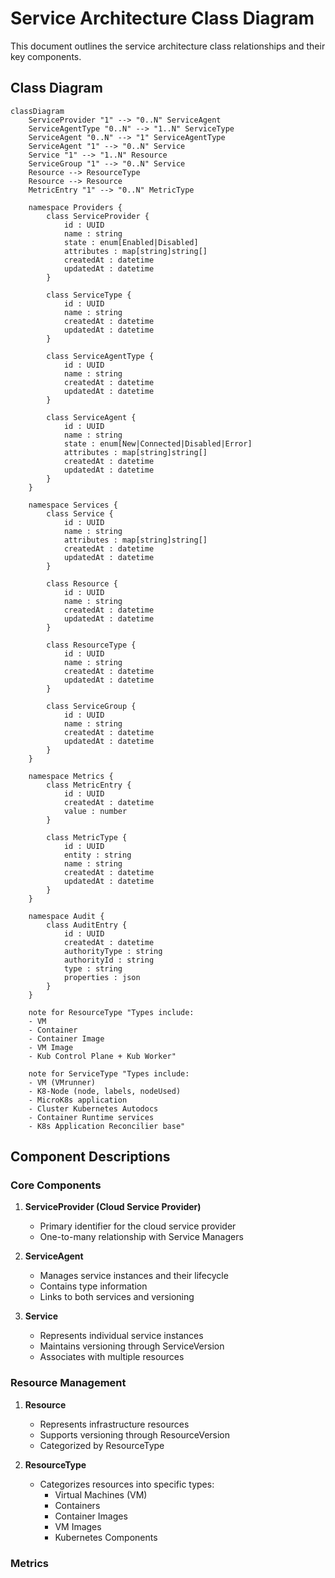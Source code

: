 # Service Architecture Class Diagram

This document outlines the service architecture class relationships and their key components.

## Class Diagram

```mermaid
classDiagram
    ServiceProvider "1" --> "0..N" ServiceAgent
    ServiceAgentType "0..N" --> "1..N" ServiceType
    ServiceAgent "0..N" --> "1" ServiceAgentType
    ServiceAgent "1" --> "0..N" Service
    Service "1" --> "1..N" Resource
    ServiceGroup "1" --> "0..N" Service
    Resource --> ResourceType
    Resource --> Resource
    MetricEntry "1" --> "0..N" MetricType

    namespace Providers {
        class ServiceProvider {
            id : UUID
            name : string
            state : enum[Enabled|Disabled]
            attributes : map[string]string[] 
            createdAt : datetime
            updatedAt : datetime
        }

        class ServiceType {
            id : UUID
            name : string
            createdAt : datetime
            updatedAt : datetime
        }

        class ServiceAgentType {
            id : UUID
            name : string
            createdAt : datetime
            updatedAt : datetime
        }

        class ServiceAgent {
            id : UUID
            name : string
            state : enum[New|Connected|Disabled|Error]
            attributes : map[string]string[] 
            createdAt : datetime
            updatedAt : datetime
        }
    }

    namespace Services {
        class Service {
            id : UUID
            name : string
            attributes : map[string]string[] 
            createdAt : datetime
            updatedAt : datetime
        }

        class Resource {
            id : UUID
            name : string
            createdAt : datetime
            updatedAt : datetime
        }

        class ResourceType {
            id : UUID
            name : string
            createdAt : datetime
            updatedAt : datetime
        }

        class ServiceGroup {
            id : UUID
            name : string
            createdAt : datetime
            updatedAt : datetime
        }
    }

    namespace Metrics {
        class MetricEntry {
            id : UUID
            createdAt : datetime
            value : number
        }

        class MetricType {
            id : UUID
            entity : string 
            name : string
            createdAt : datetime
            updatedAt : datetime
        }
    }

    namespace Audit {
        class AuditEntry {
            id : UUID
            createdAt : datetime
            authorityType : string
            authorityId : string
            type : string
            properties : json
        }
    }

    note for ResourceType "Types include:
    - VM
    - Container
    - Container Image
    - VM Image
    - Kub Control Plane + Kub Worker"

    note for ServiceType "Types include:
    - VM (VMrunner)
    - K8-Node (node, labels, nodeUsed)
    - MicroK8s application
    - Cluster Kubernetes Autodocs
    - Container Runtime services
    - K8s Application Reconcilier base"
```

## Component Descriptions

### Core Components

1. **ServiceProvider (Cloud Service Provider)**
   - Primary identifier for the cloud service provider
   - One-to-many relationship with Service Managers

2. **ServiceAgent**
   - Manages service instances and their lifecycle
   - Contains type information
   - Links to both services and versioning

3. **Service**
   - Represents individual service instances
   - Maintains versioning through ServiceVersion
   - Associates with multiple resources

### Resource Management

1. **Resource**
   - Represents infrastructure resources
   - Supports versioning through ResourceVersion
   - Categorized by ResourceType

2. **ResourceType**
   - Categorizes resources into specific types:
     - Virtual Machines (VM)
     - Containers
     - Container Images
     - VM Images
     - Kubernetes Components

### Metrics